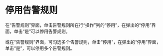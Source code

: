 # 停用告警规则<a name="ZH-CN_TOPIC_0084572198"></a>

在“告警规则”界面，单击告警规则所在行“操作”列的“停用”，在弹出的“停用”界面，单击“是”可以停用告警规则。

或在“告警规则”界面，可勾选多个告警规则，单击“停用”，在弹出的“停用”界面，单击“是”，可以停用多个告警规则。


